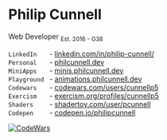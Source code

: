 <h1>Philip Cunnell</h1>

<p>
  Web Developer
  <sub>Est. 2016 - G38</sub>
</p>

```LinkedIn   ``` - [linkedin.com/in/philip-cunnell/](https://www.linkedin.com/in/philip-cunnell/)
</br>```Personal   ``` - [philcunnell.dev](https://philcunnell.dev)
</br>```MiniApps   ``` - [minis.philcunnell.dev](https://minis.philcunnell.dev)
</br>```Playground ``` - [animations.philcunnell.dev](https://animations.philcunnell.dev)
</br>```Codewars   ``` - [codewars.com/users/cunnellp5](https://www.codewars.com/users/cunnellp5)
</br>```Exercism   ``` - [exercism.org/profiles/cunnellp5](https://exercism.org/profiles/cunnellp5)
</br>```Shaders    ``` - [shadertoy.com/user/pcunnell](https://www.shadertoy.com/user/pcunnell)
</br>```Codepen    ``` - [codepen.io/philipcunnell](https://codepen.io/philipcunnell)

[![CodeWars](https://www.codewars.com/users/cunnellp5/badges/micro)](https://www.codewars.com/users/cunnellp5)
